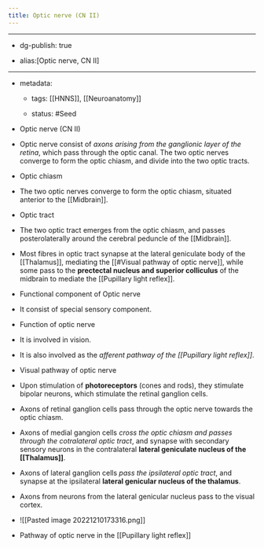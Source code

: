 ```yaml
---
title: Optic nerve (CN II)
---
```


- --

- dg-publish: true

- alias:[Optic nerve, CN II]

- --

- metadata:
	 - tags: [[HNNS]], [[Neuroanatomy]]

	 - status: #Seed 

- Optic nerve (CN II)

- Optic nerve consist of *axons arising from the ganglionic layer of the retina*, which pass through the optic canal. The two optic nerves converge to form the optic chiasm, and divide into the two optic tracts.

- Optic chiasm

- The two optic nerves converge to form the optic chiasm, situated anterior to the [[Midbrain]].

- Optic tract

- The two optic tract emerges from the optic chiasm, and passes posterolaterally around the cerebral peduncle of the [[Midbrain]].

- Most fibres in optic tract synapse at the lateral geniculate body of the [[Thalamus]], mediating the [[#Visual pathway of optic nerve]], while some pass to the **prectectal nucleus and superior colliculus** of the midbrain to mediate the [[Pupillary light reflex]].

- Functional component of Optic nerve

- It consist of special sensory component.

- Function of optic nerve

- It is involved in vision.

- It is also involved as the *afferent pathway of the [[Pupillary light reflex]]*.

- Visual pathway of optic nerve

- Upon stimulation of **photoreceptors** (cones and rods), they stimulate bipolar neurons, which stimulate the retinal ganglion cells.

- Axons of retinal ganglion cells pass through the optic nerve towards the optic chiasm.

- Axons of medial gangion cells *cross the optic chiasm and passes through the cotralateral optic tract*, and synapse with secondary sensory neurons in the contralateral **lateral geniculate nucleus of the [[Thalamus]]**.

- Axons of lateral ganglion cells *pass the ipsilateral optic tract*, and synapse at the ipsilateral **lateral genicular nucleus of the thalamus**.

- Axons from neurons from the lateral genicular nucleus pass to the visual cortex.

- ![[Pasted image 20221210173316.png]]

- Pathway of optic nerve in the [[Pupillary light reflex]]
